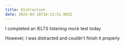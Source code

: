 ```yaml
---
title: Distraction
date: 2025-03-16T16:13:51.083Z
---
```


I completed an IELTS listening mock test today

However, I was distracted and couldn't finish it properly
